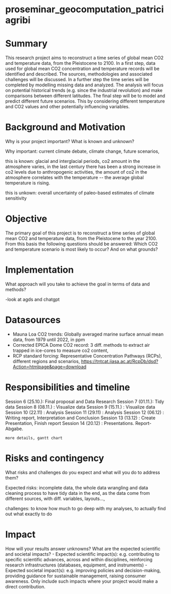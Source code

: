 # proseminar_geocomputation_patriciagribi


# Summary

This research project aims to reconstruct a time series of global mean
CO2 and temperature data, from the Pleistocene to 2100. 
In a first step, data used for global mean CO2 concentration and 
temperature records will be identified and described. The sources, 
methodologies and associated challenges will be discussed. In a further 
step the time series will be completed by modelling missing data and analyzed. 
The analysis will focus on potential historical trends (e.g. since the 
industrial revolution) and make comparisons between different latitudes.
The final step will be to model and predict different future scenarios. This 
by considering different temperature and CO2 values and other potentially influencing
variables.


# Background and Motivation

Why is your project important? What is known and unknown?

Why important: current climate debate, climate change, future scenarios,

this is known: glacial and interglacial periods, co2 amount in the
atmosphere varies, in the last century there has been a strong increase
in co2 levels due to anthropogenic activities, the amount of co2 in the
atmosphere correlates with the temperature -- the average global
temperature is rising.

this is unkown: overall uncertainty of paleo-based estimates of climate
sensitivity


# Objective

The primary goal of this project is to reconstruct a time series of global mean
CO2 and temperature data, from the Pleistocene to the year 2100. 
From this basis the following questions should be answered: 
Which CO2 and temperature scenario is most likely to occur? And on what grounds?


# Implementation

What approach will you take to achieve the goal in terms of data and
methods?

-look at agds and chatgpt


# Datasources

-   Mauna Loa CO2 trends: Globally averaged marine surface annual mean
    data, from 1979 until 2022, in ppm
-   Corrected EPICA Dome CO2 record: 3 diff. methods to extract air
    trapped in ice-cores to measure co2 content,
-   RCP standard forcing: Representative Concentration Pathways (RCPs),
    different regions and scenarios,
    <https://tntcat.iiasa.ac.at/RcpDb/dsd?Action=htmlpage&page=download>


# Responsibilities and timeline

Session 6 (25.10.): Final proposal and Data Research 
Session 7 (01.11.): Tidy data 
Session 8 (08.11.) : Visualize data 
Session 9 (15.11.) : Visualize data 
Session 10 (22.11) : Analysis 
Session 11 (29.11) : Analysis 
    Session 12 (06.12) : Writing report, Interpretation and
    Conclusion Session 13 (13.12) : Create Presentation, Finish report
    Session 14 (20.12) : Presentations. Report-Abgabe.
    
    more details, gantt chart

# Risks and contingency

What risks and challenges do you expect and what will you do to address
them?

Expected risks: incomplete data, the whole data wrangling and data
cleaning process to have tidy data in the end, as the data come from
different sources, with diff. variables, layouts...,

challenges: to know how much to go deep with my analyses, to actually
find out what exactly to do

# Impact

How will your results answer unknowns? What are the expected scientific
and societal impacts? - Expected scientific impact(s): e.g. contributing
to specific scientific advances, across and within disciplines,
reinforcing research infrastructures (databases, equipment, and
instruments) - Expected societal impact(s): e.g. improving policies and
decision-making, providing guidance for sustainable management, raising
consumer awareness. Only include such impacts where your project would
make a direct contribution.
